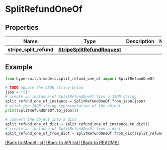 # SplitRefundOneOf


## Properties

Name | Type | Description | Notes
------------ | ------------- | ------------- | -------------
**stripe_split_refund** | [**StripeSplitRefundRequest**](StripeSplitRefundRequest.md) |  | 

## Example

```python
from hyperswitch.models.split_refund_one_of import SplitRefundOneOf

# TODO update the JSON string below
json = "{}"
# create an instance of SplitRefundOneOf from a JSON string
split_refund_one_of_instance = SplitRefundOneOf.from_json(json)
# print the JSON string representation of the object
print(SplitRefundOneOf.to_json())

# convert the object into a dict
split_refund_one_of_dict = split_refund_one_of_instance.to_dict()
# create an instance of SplitRefundOneOf from a dict
split_refund_one_of_from_dict = SplitRefundOneOf.from_dict(split_refund_one_of_dict)
```
[[Back to Model list]](../README.md#documentation-for-models) [[Back to API list]](../README.md#documentation-for-api-endpoints) [[Back to README]](../README.md)


